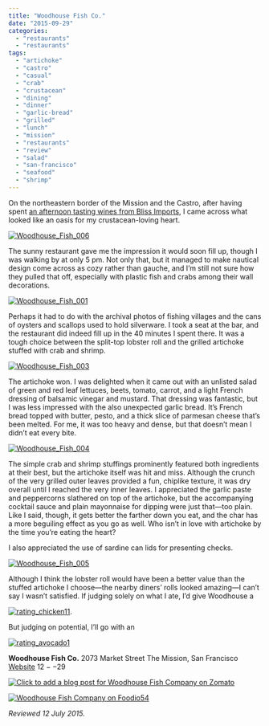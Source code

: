 ```yaml
---
title: "Woodhouse Fish Co."
date: "2015-09-29"
categories: 
  - "restaurants"
  - "restaurants"
tags: 
  - "artichoke"
  - "castro"
  - "casual"
  - "crab"
  - "crustacean"
  - "dining"
  - "dinner"
  - "garlic-bread"
  - "grilled"
  - "lunch"
  - "mission"
  - "restaurants"
  - "review"
  - "salad"
  - "san-francisco"
  - "seafood"
  - "shrimp"
---
```


On the northeastern border of the Mission and the Castro, after having spent [an afternoon tasting wines from Bliss Imports](http://thegourmez.com/2015/07/20/bliss-wine-imports-tasting/), I came across what looked like an oasis for my crustacean-loving heart.

[![Woodhouse_Fish_006](http://s3.amazonaws.com/thegourmez-wpmedia/2015/07/Woodhouse_Fish_006-309x500.jpg)](http://s3.amazonaws.com/thegourmez-wpmedia/2015/07/Woodhouse_Fish_006.jpg)

The sunny restaurant gave me the impression it would soon fill up, though I was walking by at only 5 pm. Not only that, but it managed to make nautical design come across as cozy rather than gauche, and I’m still not sure how they pulled that off, especially with plastic fish and crabs among their wall decorations.

[![Woodhouse_Fish_001](http://s3.amazonaws.com/thegourmez-wpmedia/2015/07/Woodhouse_Fish_001-500x334.jpg)](http://s3.amazonaws.com/thegourmez-wpmedia/2015/07/Woodhouse_Fish_001.jpg)

Perhaps it had to do with the archival photos of fishing villages and the cans of oysters and scallops used to hold silverware. I took a seat at the bar, and the restaurant did indeed fill up in the 40 minutes I spent there. It was a tough choice between the split-top lobster roll and the grilled artichoke stuffed with crab and shrimp.

[![Woodhouse_Fish_003](http://s3.amazonaws.com/thegourmez-wpmedia/2015/07/Woodhouse_Fish_003-500x334.jpg)](http://s3.amazonaws.com/thegourmez-wpmedia/2015/07/Woodhouse_Fish_003.jpg)

The artichoke won. I was delighted when it came out with an unlisted salad of green and red leaf lettuces, beets, tomato, carrot, and a light French dressing of balsamic vinegar and mustard. That dressing was fantastic, but I was less impressed with the also unexpected garlic bread. It’s French bread topped with butter, pesto, and a thick slice of parmesan cheese that’s been melted. For me, it was too heavy and dense, but that doesn’t mean I didn’t eat every bite.

[![Woodhouse_Fish_004](http://s3.amazonaws.com/thegourmez-wpmedia/2015/07/Woodhouse_Fish_004-500x334.jpg)](http://s3.amazonaws.com/thegourmez-wpmedia/2015/07/Woodhouse_Fish_004.jpg)

The simple crab and shrimp stuffings prominently featured both ingredients at their best, but the artichoke itself was hit and miss. Although the crunch of the very grilled outer leaves provided a fun, chiplike texture, it was dry overall until I reached the very inner leaves. I appreciated the garlic paste and peppercorns slathered on top of the artichoke, but the accompanying cocktail sauce and plain mayonnaise for dipping were just that—too plain. Like I said, though, it gets better the farther down you eat, and the char has a more beguiling effect as you go as well. Who isn’t in love with artichoke by the time you’re eating the heart?

I also appreciated the use of sardine can lids for presenting checks.

[![Woodhouse_Fish_005](http://s3.amazonaws.com/thegourmez-wpmedia/2015/07/Woodhouse_Fish_005-500x418.jpg)](http://s3.amazonaws.com/thegourmez-wpmedia/2015/07/Woodhouse_Fish_005.jpg)

Although I think the lobster roll would have been a better value than the stuffed artichoke I choose—the nearby diners’ rolls looked amazing—I can’t say I wasn’t satisfied. If judging solely on what I ate, I’d give Woodhouse a

[![rating_chicken11](http://s3.amazonaws.com/thegourmez-wpmedia/2009/02/rating_chicken11.gif)](http://s3.amazonaws.com/thegourmez-wpmedia/2009/02/rating_chicken11.gif).

But judging on potential, I’ll go with an

[![rating_avocado1](http://s3.amazonaws.com/thegourmez-wpmedia/2009/02/rating_avocado1.gif)](http://s3.amazonaws.com/thegourmez-wpmedia/2009/02/rating_avocado1.gif)

**Woodhouse Fish Co.** 2073 Market Street The Mission, San Francisco [Website](http://www.woodhousefish.com/) $12--$29

[![Click to add a blog post for Woodhouse Fish Company on Zomato](https://www.zomato.com/logo/16852721/ibiglink)](https://www.zomato.com/san-francisco/woodhouse-fish-company-san-francisco)

[![Woodhouse Fish Company on Foodio54](http://foodio54.com/images/badge-2-9d83a.jpg)](http://foodio54.com/restaurant/San-Francisco-CA/9d83a/Woodhouse-Fish-Company)

_Reviewed 12 July 2015._
